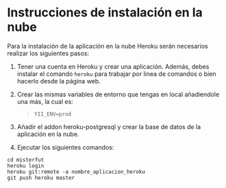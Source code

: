 Instrucciones de instalación en la nube
========================================

Para la instalación de la aplicación en la nube Heroku serán necesarios realizar los siguientes pasos:

1.  Tener una cuenta en Heroku y crear una aplicación. Además, debes instalar el comando `heroku` para trabajar por linea de comandos o bien hacerlo desde la página web.

2.  Crear las mismas variables de entorno que tengas en local añadiendole una más, la cual es:
    > `YII_ENV=prod`

3.  Añadir el addon heroku-postgresql y crear la base de datos de la aplicación en la nube.

4.  Ejecutar los siguientes comandos:
```
cd misterfut
heroku login
heroku git:remote -a nombre_aplicacion_heroku
git push heroku master
```
